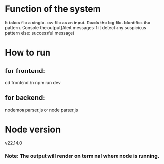 # Function of the system
It takes file a single .csv file as an input.
Reads the log file.
Identifies the pattern.
Console the output(Alert messages if it detect any suspicious pattern else: successful message)

# How to run 
## for frontend:
cd frontend \n
npm run dev
## for backend:
nodemon parser.js
or node parser.js


# Node version 
v22.14.0

### Note: The output will render on terminal where node is running.

